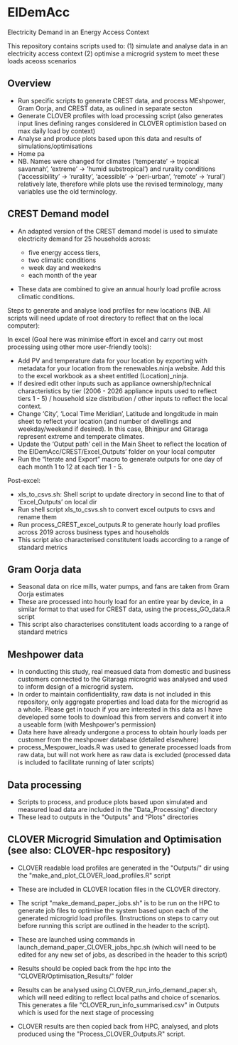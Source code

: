 # ElDemAcc
Electricity Demand in an Energy Access Context

This repository contains scripts used to:
(1) simulate and analyse data in an electricity access context
(2) optimise a microgrid system to meet these loads aceoss scenarios

## Overview 

- Run specific scripts to generate CREST data, and process MEshpower, Gram Oorja, and CREST data, as oulined in separate secton
- Generate CLOVER profiles with load processing script (also generates input lines defining ranges considered in CLOVER optimistion based on max daily load by context)
- Analyse and produce plots based upon this data and results of simulations/optimisations
- Home pa
- NB. Names were changed for climates (’temperate’ -> tropical savannah’, ‘extreme’ -> ’humid substropical’) and rurality conditions (‘accessibility’ -> ’rurality’, ‘acessible’ -> ‘peri-urban’, ‘remote’ -> ‘rural’) relatively late, therefore while plots use the revised terminology, many variables use the old terminology.

## CREST Demand model

- An adapted version of the CREST demand model is used to simulate electricity demand for 25 households across:
	- five energy access tiers,
	- two climatic conditions
	- week day and weekedns
	- each month of the year

- These data are combined to give an annual hourly load profile across climatic conditions.

Steps to generate and analyse load profiles for new locations (NB. All scripts will need update of root directory to reflect that on the local computer):

In excel (Goal here was minimise effort in excel and carry out most processing using other more user-friendly tools):
- Add PV and temperature data for your location by exporting with metadata for your location from the renewables.ninja website. Add this to the excel workbook as a sheet entitled (Location)_ninja.
- If desired edit other inputs such as appliance ownership/technical characteristics by tier (2006 - 2026 appliance inputs used to reflect tiers 1 - 5) / household size distribution / other inputs to reflect the local context.
- Change ‘City’, ‘Local Time Meridian’, Latitude and longditude in main sheet to reflect your location (and number of dwellings and weekday/weekend if desired). In this case, Bhinjpur and Gitaraga represent extreme and temperate climates.
- Update the ‘Output path’ cell in the Main Sheet to reflect the location of the ElDemAcc/CREST/Excel_Outputs’ folder on your local computer
- Run the “Iterate and Export” macro to generate outputs for one day of each month 1 to 12 at each tier 1 - 5.

Post-excel:
- xls_to_csvs.sh: Shell script to update directory in second line to that of ‘Excel_Outputs’ on local dir
- Run shell script xls_to_csvs.sh to convert excel outputs to csvs and rename them
- Run process_CREST_excel_outputs.R to generate hourly load profiles across 2019 across business types and households
- This script also characterised constitutent loads according to a range of standard metrics


## Gram Oorja data

- Seasonal data on rice mills, water pumps, and fans are taken from Gram Oorja estimates
- These are processed into hourly load for an entire year by device, in a similar format to that used for CREST data, using the process_GO_data.R script
- This script also characterises constitutent loads according to a range of standard metrics

## Meshpower data

- In conducting this study, real measued data from domestic and business customers connected to the Gitaraga microgrid was analysed and used to inform design of a microgrid system.
- In order to maintain confidentiality, raw data is not included in this repository, only aggregate properties and load data for the microgrid as a whole. Please get in touch if you are interested in this data as I have developed some tools to download this from servers and convert it into a useable form (with Meshpower's permission)
- Data here have already undergone a process to obtain hourly loads per customer from the meshpower database (detailed elsewhere)
- process_Mespower_loads.R was used to generate processed loads from raw data, but will not work here as raw data is excluded (processed data is included to facilitate running of later scripts)

## Data processing

- Scripts to process, and produce plots based upon simulated and measured load data are included in the "Data_Processing" directory
- These lead to outputs in the "Outputs" and "Plots" directories


## CLOVER Microgrid Simulation and Optimisation (see also: CLOVER-hpc respository)

- CLOVER readable load profiles are generated in the "Outputs/" dir using the "make_and_plot_CLOVER_load_profiles.R" script
- These are included in CLOVER location files in the CLOVER directory.

- The script "make_demand_paper_jobs.sh" is to be run on the HPC to generate job files to optimise the system based upon each of the generated microgrid load profiles. (Instructions on steps to carry out before running this script are outlined in the header to the script).
- These are launched using commands in launch_demand_paper_CLOVER_jobs_hpc.sh (which will need to be edited for any new set of jobs, as described in the header to this script)
- Results should be copied back from the hpc into the "CLOVER/Optimisation_Results/" folder
- Results can be analysed using CLOVER_run_info_demand_paper.sh, which will need editing to reflect local paths and choice of scenarios. This generates a file "CLOVER_run_info_summarised.csv" in Outputs which is used for the next stage of processing
- CLOVER results are then copied back from HPC, analysed, and plots produced using the "Process_CLOVER_Outputs.R" script.
